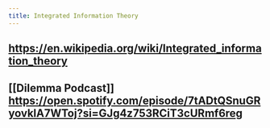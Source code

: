 ```yaml
---
title: Integrated Information Theory
---
```


## https://en.wikipedia.org/wiki/Integrated_information_theory

## [[Dilemma Podcast]] https://open.spotify.com/episode/7tADtQSnuGRyovklA7WToj?si=GJg4z753RCiT3cURmf6reg

## 
